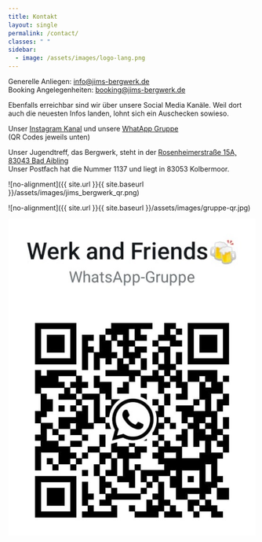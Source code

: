 ```yaml
---
title: Kontakt
layout: single
permalink: /contact/
classes: " "
sidebar:
  - image: /assets/images/logo-lang.png
---
```

Generelle Anliegen: [info@jims-bergwerk.de](mailto:info@jims-bergwerk.de)  
Booking Angelegenheiten: [booking@jims-bergwerk.de](mailto:booking@jims-bergwerk.de)

Ebenfalls erreichbar sind wir über unsere Social Media Kanäle. Weil dort auch die neuesten Infos landen, lohnt sich ein Auschecken sowieso.

Unser [Instagram Kanal](https://www.instagram.com/jims_bergwerk/) und unsere [WhatApp Gruppe](https://chat.whatsapp.com/HxpSlNioMKKI5EHz4FO4rr)  
(QR Codes jeweils unten)

Unser Jugendtreff, das Bergwerk, steht in der [Rosenheimerstraße 15A, 83043 Bad Aibling](https://maps.app.goo.gl/6sxZddo4cDtbgkyWA)  
Unser Postfach hat die Nummer 1137 und liegt in 83053 Kolbermoor.

!\[no-alignment\]({{ site.url }}{{ site.baseurl }}/assets/images/jims\_bergwerk\_qr.png)

!\[no-alignment\]({{ site.url }}{{ site.baseurl }}/assets/images/gruppe-qr.jpg)

![Bild](assets/images/gruppe-qr.jpg)
